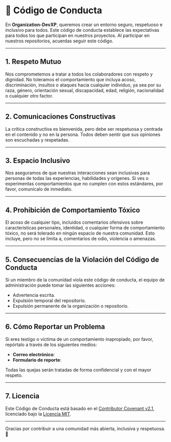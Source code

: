 # 📜 Código de Conducta

En **Organization-DevXP**, queremos crear un entorno seguro, respetuoso e inclusivo para todos. Este código de conducta establece las expectativas para todos los que participan en nuestros proyectos. Al participar en nuestros repositorios, acuerdas seguir este código.

---

## 1. **Respeto Mutuo**

Nos comprometemos a tratar a todos los colaboradores con respeto y dignidad. No toleramos el comportamiento que incluya acoso, discriminación, insultos o ataques hacia cualquier individuo, ya sea por su raza, género, orientación sexual, discapacidad, edad, religión, nacionalidad o cualquier otro factor.

---

## 2. **Comunicaciones Constructivas**

La crítica constructiva es bienvenida, pero debe ser respetuosa y centrada en el contenido y no en la persona. Todos deben sentir que sus opiniones son escuchadas y respetadas.

---

## 3. **Espacio Inclusivo**

Nos aseguramos de que nuestras interacciones sean inclusivas para personas de todas las experiencias, habilidades y orígenes. Si ves o experimentas comportamientos que no cumplen con estos estándares, por favor, comunícalo de inmediato.

---

## 4. **Prohibición de Comportamiento Tóxico**

El acoso de cualquier tipo, incluidos comentarios ofensivos sobre características personales, identidad, o cualquier forma de comportamiento tóxico, no será tolerado en ningún espacio de nuestra comunidad. Esto incluye, pero no se limita a, comentarios de odio, violencia o amenazas.

---

## 5. **Consecuencias de la Violación del Código de Conducta**

Si un miembro de la comunidad viola este código de conducta, el equipo de administración puede tomar las siguientes acciones:

- Advertencia escrita.
- Expulsión temporal del repositorio.
- Expulsión permanente de la organización o repositorio.

---

## 6. **Cómo Reportar un Problema**

Si eres testigo o víctima de un comportamiento inapropiado, por favor, repórtalo a través de los siguientes medios:

- **Correo electrónico**: 
- **Formulario de reporte**: 

Todas las quejas serán tratadas de forma confidencial y con el mayor respeto.

---

## 7. **Licencia**

Este Código de Conducta está basado en el [Contributor Covenant v2.1](https://www.contributor-covenant.org/version/2/1/code_of_conduct/), licenciado bajo la [Licencia MIT](#).

---

Gracias por contribuir a una comunidad más abierta, inclusiva y respetuosa. 🌟
